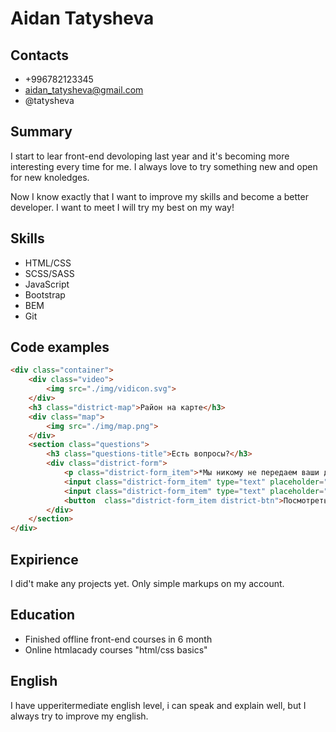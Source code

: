 # Aidan Tatysheva
## Contacts
* +996782123345
* aidan_tatysheva@gmail.com
* @tatysheva
## Summary
I start to lear front-end devoloping last year and it's becoming more interesting every time for me. I always love to try something new and open for new knoledges.

Now I know exactly that I want to improve my skills and become a better developer. I want to meet  I will try my best on my way! 
## Skills
* HTML/CSS
* SCSS/SASS
* JavaScript
* Bootstrap 
* BEM
* Git
## Code examples
```html
<div class="container">
    <div class="video">
        <img src="./img/vidicon.svg">
    </div>
    <h3 class="district-map">Район на карте</h3>
    <div class="map">
        <img src="./img/map.png">
    </div>
    <section class="questions">
        <h3 class="questions-title">Есть вопросы?</h3>
        <div class="district-form">
            <p class="district-form_item">*Мы никому не передаем ваши данные. И не сохраняем ваш номер в базу.</p>
            <input class="district-form_item" type="text" placeholder="Ваше имя">
            <input class="district-form_item" type="text" placeholder="Ваш телефон">
            <button  class="district-form_item district-btn">Посмотреть район</button>
        </div>
    </section>
</div>
```
## Expirience
I did't make any projects yet. Only simple markups on my account.
## Education
* Finished offline front-end courses in 6 month
* Online htmlacady courses "html/css basics"
## English
I have upperitermediate english level, i can speak and explain well, but I always try to improve my english.

